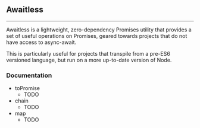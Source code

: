 ## Awaitless
---

Awaitless is a lightweight, zero-dependency Promises utility that provides a set of useful operations on Promises, geared towards projects that do not have access to async-await.

This is particularly useful for projects that transpile from a pre-ES6 versioned language, but run on a more up-to-date version of Node.

### Documentation
* toPromise
    * TODO
* chain
    * TODO
* map
    * TODO
